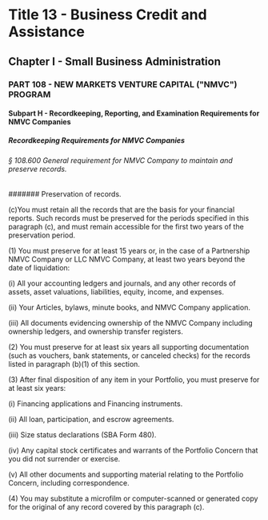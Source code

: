 
# Title 13 - Business Credit and Assistance
## Chapter I - Small Business Administration
### PART 108 - NEW MARKETS VENTURE CAPITAL ("NMVC") PROGRAM
#### Subpart H - Recordkeeping, Reporting, and Examination Requirements for NMVC Companies
##### Recordkeeping Requirements for NMVC Companies
###### § 108.600 General requirement for NMVC Company to maintain and preserve records.
####### Preservation of records.

(c)You must retain all the records that are the basis for your financial reports. Such records must be preserved for the periods specified in this paragraph (c), and must remain accessible for the first two years of the preservation period.

(1) You must preserve for at least 15 years or, in the case of a Partnership NMVC Company or LLC NMVC Company, at least two years beyond the date of liquidation:

(i) All your accounting ledgers and journals, and any other records of assets, asset valuations, liabilities, equity, income, and expenses.

(ii) Your Articles, bylaws, minute books, and NMVC Company application.

(iii) All documents evidencing ownership of the NMVC Company including ownership ledgers, and ownership transfer registers.

(2) You must preserve for at least six years all supporting documentation (such as vouchers, bank statements, or canceled checks) for the records listed in paragraph (b)(1) of this section.

(3) After final disposition of any item in your Portfolio, you must preserve for at least six years:

(i) Financing applications and Financing instruments.

(ii) All loan, participation, and escrow agreements.

(iii) Size status declarations (SBA Form 480).

(iv) Any capital stock certificates and warrants of the Portfolio Concern that you did not surrender or exercise.

(v) All other documents and supporting material relating to the Portfolio Concern, including correspondence.

(4) You may substitute a microfilm or computer-scanned or generated copy for the original of any record covered by this paragraph (c).
